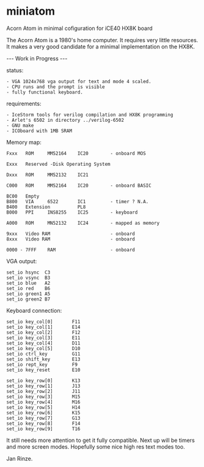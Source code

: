 # miniatom
Acorn Atom in minimal cofiguration for iCE40 HX8K board

The Acorn Atom is a 1980's home computer. It requires very little resources.
It makes a very good candidate for a minimal implementation on the HX8K.

--- Work in Progress ---

status:

	- VGA 1024x768 vga output for text and mode 4 scaled.
	- CPU runs and the prompt is visible
	- fully functional keyboard.

requirements:

	- IceStorm tools for verilog compilation and HX8K programming
	- Arlet's 6502 in directory ../verilog-6502
	- GNU make
	- ICOboard with 1MB SRAM

Memory map:

	Fxxx   ROM     MM52164    IC20        - onboard MOS

	Exxx   Reserved -Disk Operating System

	Dxxx   ROM     MM52132    IC21

	C000   ROM     MM52164    IC20        - onboard BASIC

	BC00   Empty
	B800   VIA     6522       IC1         - timer ? N.A.
	B400   Extension          PL8
	B000   PPI     INS8255    IC25        - keyboard

	A000   ROM     MN52132    IC24        - mapped as memory

	9xxx   Video RAM                      - onboard
	8xxx   Video RAM                      - onboard

	0000 - 7FFF    RAM                    - onboard

VGA output:

	set_io hsync  C3
	set_io vsync  B3
	set_io blue   A2
	set_io red    B6
	set_io green1 A5
	set_io green2 B7

Keyboard connection:

	set_io key_col[0]       F11
	set_io key_col[1]       E14
	set_io key_col[2]       F12
	set_io key_col[3]       E11
	set_io key_col[4]       D11
	set_io key_col[5]       D10
	set_io ctrl_key         G11
	set_io shift_key        E13
	set_io rept_key         F9
	set_io key_reset        E10

	set_io key_row[0]       K13
	set_io key_row[1]       J13
	set_io key_row[2]       J11
	set_io key_row[3]       M15
	set_io key_row[4]       M16
	set_io key_row[5]       H14
	set_io key_row[6]       K15
	set_io key_row[7]       G13
	set_io key_row[8]       F14
	set_io key_row[9]       T16

		
It still needs more attention to get it fully compatible.
Next up will be timers and more screen modes.
Hopefully some nice high res text modes too.

Jan Rinze.
